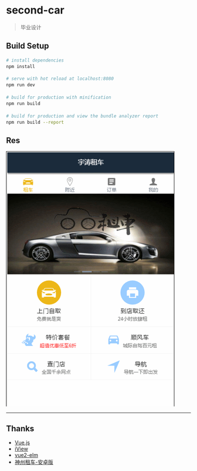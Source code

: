 # second-car

> 毕业设计

## Build Setup

``` bash
# install dependencies
npm install

# serve with hot reload at localhost:8080
npm run dev

# build for production with minification
npm run build

# build for production and view the bundle analyzer report
npm run build --report
```

## Res

![效果](./static/res/res.gif)

---

## Thanks 

- [Vue.js](http://vuejs.org/)
- [iView](https://www.iviewui.com/)
- [vue2-elm](https://github.com/bailicangdu/vue2-elm)
- [神州租车-安卓版](http://www.zuche.com/)
